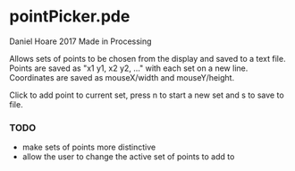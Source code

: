 # pointPicker.pde
Daniel Hoare 2017
Made in Processing

Allows sets of points to be chosen from the display and saved to a text file.
Points are saved as "x1 y1, x2 y2, ..." with each set on a new line.
Coordinates are saved as mouseX/width and mouseY/height.

Click to add point to current set, press n to start a new set and s to save to file.

### TODO
- make sets of points more distinctive 
- allow the user to change the active set of points to add to
